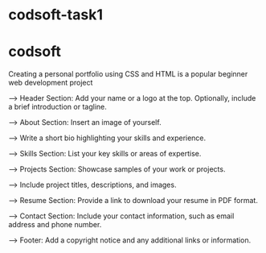 # codsoft-task1

# codsoft

  Creating a personal portfolio using CSS and HTML is a popular beginner web development project

--> Header Section: Add your name or a logo at the top. Optionally, include a brief introduction or tagline.

--> About Section: Insert an image of yourself.

--> Write a short bio highlighting your skills and experience.

--> Skills Section: List your key skills or areas of expertise.

--> Projects Section: Showcase samples of your work or projects.

--> Include project titles, descriptions, and images.

--> Resume Section: Provide a link to download your resume in PDF format.

--> Contact Section: Include your contact information, such as email address and phone number.

--> Footer: Add a copyright notice and any additional links or information.
